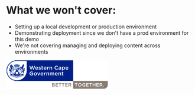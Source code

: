 # What we won't cover:

* Setting up a local development or production environment     
* Demonstrating deployment since we don't have a prod environment for this demo     
* We're not covering managing and deploying content across environments

<img src="/img/logo.png">